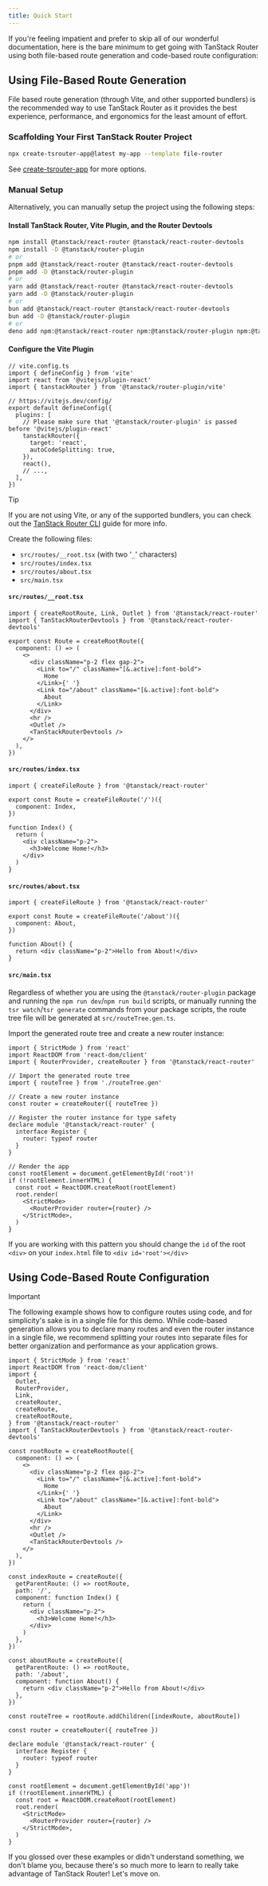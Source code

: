 ```yaml
---
title: Quick Start
---
```


If you're feeling impatient and prefer to skip all of our wonderful documentation, here is the bare minimum to get going with TanStack Router using both file-based route generation and code-based route configuration:

## Using File-Based Route Generation

File based route generation (through Vite, and other supported bundlers) is the recommended way to use TanStack Router as it provides the best experience, performance, and ergonomics for the least amount of effort.

### Scaffolding Your First TanStack Router Project

```sh
npx create-tsrouter-app@latest my-app --template file-router
```

See [create-tsrouter-app](https://github.com/TanStack/create-tsrouter-app/tree/main/cli/create-tsrouter-app) for more options.

### Manual Setup

Alternatively, you can manually setup the project using the following steps:

#### Install TanStack Router, Vite Plugin, and the Router Devtools

```sh
npm install @tanstack/react-router @tanstack/react-router-devtools
npm install -D @tanstack/router-plugin
# or
pnpm add @tanstack/react-router @tanstack/react-router-devtools
pnpm add -D @tanstack/router-plugin
# or
yarn add @tanstack/react-router @tanstack/react-router-devtools
yarn add -D @tanstack/router-plugin
# or
bun add @tanstack/react-router @tanstack/react-router-devtools
bun add -D @tanstack/router-plugin
# or
deno add npm:@tanstack/react-router npm:@tanstack/router-plugin npm:@tanstack/react-router-devtools
```

#### Configure the Vite Plugin

```tsx
// vite.config.ts
import { defineConfig } from 'vite'
import react from '@vitejs/plugin-react'
import { tanstackRouter } from '@tanstack/router-plugin/vite'

// https://vitejs.dev/config/
export default defineConfig({
  plugins: [
    // Please make sure that '@tanstack/router-plugin' is passed before '@vitejs/plugin-react'
    tanstackRouter({
      target: 'react',
      autoCodeSplitting: true,
    }),
    react(),
    // ...,
  ],
})
```

> [!TIP]
> If you are not using Vite, or any of the supported bundlers, you can check out the [TanStack Router CLI](../routing/installation-with-router-cli.md) guide for more info.

Create the following files:

- `src/routes/__root.tsx` (with two '`_`' characters)
- `src/routes/index.tsx`
- `src/routes/about.tsx`
- `src/main.tsx`

#### `src/routes/__root.tsx`

```tsx
import { createRootRoute, Link, Outlet } from '@tanstack/react-router'
import { TanStackRouterDevtools } from '@tanstack/react-router-devtools'

export const Route = createRootRoute({
  component: () => (
    <>
      <div className="p-2 flex gap-2">
        <Link to="/" className="[&.active]:font-bold">
          Home
        </Link>{' '}
        <Link to="/about" className="[&.active]:font-bold">
          About
        </Link>
      </div>
      <hr />
      <Outlet />
      <TanStackRouterDevtools />
    </>
  ),
})
```

#### `src/routes/index.tsx`

```tsx
import { createFileRoute } from '@tanstack/react-router'

export const Route = createFileRoute('/')({
  component: Index,
})

function Index() {
  return (
    <div className="p-2">
      <h3>Welcome Home!</h3>
    </div>
  )
}
```

#### `src/routes/about.tsx`

```tsx
import { createFileRoute } from '@tanstack/react-router'

export const Route = createFileRoute('/about')({
  component: About,
})

function About() {
  return <div className="p-2">Hello from About!</div>
}
```

#### `src/main.tsx`

Regardless of whether you are using the `@tanstack/router-plugin` package and running the `npm run dev`/`npm run build` scripts, or manually running the `tsr watch`/`tsr generate` commands from your package scripts, the route tree file will be generated at `src/routeTree.gen.ts`.

Import the generated route tree and create a new router instance:

```tsx
import { StrictMode } from 'react'
import ReactDOM from 'react-dom/client'
import { RouterProvider, createRouter } from '@tanstack/react-router'

// Import the generated route tree
import { routeTree } from './routeTree.gen'

// Create a new router instance
const router = createRouter({ routeTree })

// Register the router instance for type safety
declare module '@tanstack/react-router' {
  interface Register {
    router: typeof router
  }
}

// Render the app
const rootElement = document.getElementById('root')!
if (!rootElement.innerHTML) {
  const root = ReactDOM.createRoot(rootElement)
  root.render(
    <StrictMode>
      <RouterProvider router={router} />
    </StrictMode>,
  )
}
```

If you are working with this pattern you should change the `id` of the root `<div>` on your `index.html` file to `<div id='root'></div>`

## Using Code-Based Route Configuration

> [!IMPORTANT]
> The following example shows how to configure routes using code, and for simplicity's sake is in a single file for this demo. While code-based generation allows you to declare many routes and even the router instance in a single file, we recommend splitting your routes into separate files for better organization and performance as your application grows.

```tsx
import { StrictMode } from 'react'
import ReactDOM from 'react-dom/client'
import {
  Outlet,
  RouterProvider,
  Link,
  createRouter,
  createRoute,
  createRootRoute,
} from '@tanstack/react-router'
import { TanStackRouterDevtools } from '@tanstack/react-router-devtools'

const rootRoute = createRootRoute({
  component: () => (
    <>
      <div className="p-2 flex gap-2">
        <Link to="/" className="[&.active]:font-bold">
          Home
        </Link>{' '}
        <Link to="/about" className="[&.active]:font-bold">
          About
        </Link>
      </div>
      <hr />
      <Outlet />
      <TanStackRouterDevtools />
    </>
  ),
})

const indexRoute = createRoute({
  getParentRoute: () => rootRoute,
  path: '/',
  component: function Index() {
    return (
      <div className="p-2">
        <h3>Welcome Home!</h3>
      </div>
    )
  },
})

const aboutRoute = createRoute({
  getParentRoute: () => rootRoute,
  path: '/about',
  component: function About() {
    return <div className="p-2">Hello from About!</div>
  },
})

const routeTree = rootRoute.addChildren([indexRoute, aboutRoute])

const router = createRouter({ routeTree })

declare module '@tanstack/react-router' {
  interface Register {
    router: typeof router
  }
}

const rootElement = document.getElementById('app')!
if (!rootElement.innerHTML) {
  const root = ReactDOM.createRoot(rootElement)
  root.render(
    <StrictMode>
      <RouterProvider router={router} />
    </StrictMode>,
  )
}
```

If you glossed over these examples or didn't understand something, we don't blame you, because there's so much more to learn to really take advantage of TanStack Router! Let's move on.
